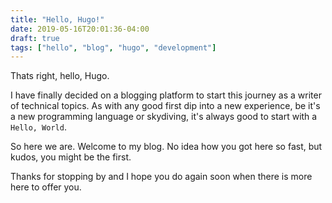 ```yaml
---
title: "Hello, Hugo!"
date: 2019-05-16T20:01:36-04:00
draft: true
tags: ["hello", "blog", "hugo", "development"]
---
```


Thats right, hello, Hugo.

I have finally decided on a blogging platform to start this journey as a writer of technical topics. As with any good first dip into a new experience, be it's a new programming language or skydiving, it's always good to start with a `Hello, World`.

So here we are. Welcome to my blog. No idea how you got here so fast, but kudos, you might be the first. 

Thanks for stopping by and I hope you do again soon when there is more here to offer you.
